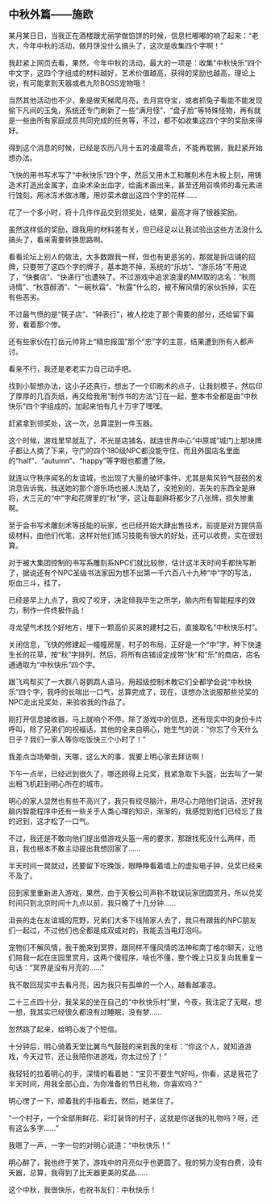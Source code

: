 ## 中秋外篇——施欧


某月某日日，当我正在酒楼跟尤丽学做馅饼的时候，信息栏嘟嘟的响了起来：“老大，今年中秋的活动，做月饼没什么搞头了，这次是收集四个字啊！”

我赶紧上网页去看，果然，今年中秋的活动，最大的一项是：收集“中秋快乐”四个中文字，这四个字组成的材料越好，艺术价值越高，获得的奖励也越高，理论上说，有可能拿到天器或者九阶BOSS宠物哦！

当然其他活动也不少，象是做天梯爬月亮，去月宫夺宝，或者抓兔子看能不能发现偷下凡间的玉兔，系统还专门刷新了一些“满月怪”、“盘子脸”等特殊怪物，再有就是一些由所有家庭成员共同完成的任务等，不过，都不如收集这四个字的奖励来得好。

得到这个消息的时候，已经是农历八月十五的凌晨零点，不能再耽搁，我赶紧开始想办法。

飞快的用书写术写了“中秋快乐”四个字，然后又用木工和雕刻术在木板上刻，用铸造术打造出金属字，血染术染出血字，绘画术画出来，甚至还用召唤师的毒元素进行蚀刻，用冰冻术做冰雕，用炒菜术做出这四个字的花样……

花了一个多小时，将十几件作品交到领奖处，结果，最高才得了银器奖励。

虽然这样低的奖励，跟我用的材料差有关，但已经足以让我试验出这些方法没什么搞头了，看来需要转换思路啊。

看看论坛上别人的做法，大多数跟我一样，但也有更恶劣的，那就是拆店铺的招牌，只要带了这四个字的牌子，基本跑不掉，系统的“乐坊”、“游乐场”不用说了，“快餐店”、“快递行”也遭殃了。不过游戏中追求浪漫的MM取的店名：“秋雨诗情”、“秋意醇酒”、“一碗秋霜”、“秋露”什么的，被不解风情的家伙拆掉，实在有些恶劣。

不过最气愤的是“筷子店”、“钟表行”，被人挖走了那个需要的部分，还给留下偏旁，看着那个惨。

还有些家伙在打岳元帅背上“精忠报国”那个“忠”字的主意，结果遭到所有人都声讨。

看来不行，我还是老老实力自己动手吧。

找到小智想办法，这小子还真行，想出了一个印刷术的点子，让我刻模子，然后印了厚厚的几百页纸，再交给我用“制作书的方法”订在一起，整本书全都是由“中秋快乐”四个字组成的，加起来怕有几十万字了嘿嘿。

赶紧拿到领奖处，这一次，总算混到一件玉器。

这个时候，游戏里早就乱了，不光是店铺名，就连世界中心“中原城”城门上那块牌子都让人摘了下来，守门的四个180级NPC都没能守住，而且外国店名里面的“half”、“autumn”、“happy”等字眼也都遭了殃。

就连以守秩序闻名的友谊城，也出现了大量的破坏事件，尤其是紫风铃气鼓鼓的发消息告诉我，我送她的那个游乐场也被人洗劫了，没抢别的，丢失的东西全是麻将，大三元的“中”字和花牌里的“秋”字，这让每副麻将都少了八张牌，损失惨重啊。

至于会书写术雕刻术等技能的玩家，也已经开始大肆出售技术，前提是对方提供高级材料，由他们代笔，这样对他们练习技能有很大的好处，还可以收费，实在很划算。

对于被大集团控制的书写系雕刻系NPC们就比较惨，估计这半天时间手都快写断了，据说还有个NPC圣级书法家因为想不出第一千六百八十九种“中”字的写法，呕血三斗，挂了。

已经是早上九点了，我咬了咬牙，决定倾我毕生之所学，脑内所有智能程序的效力，制作一件终极作品！

寻龙望气术找个好地方，埋下一颗高价买来的建村之石，直接取名“中秋快乐村”。

关闭信息，飞快的修建起一幢幢房屋，村子的布局，正好是一个“中”字，种下快速生长的花草，按“秋”字排列，然后，将所有店铺设定成带“快”和“乐”的商店，店名通通取为“中秋快乐”四个字。

跟飞鸡帮买了一大群八哥鹦鹉人语马，用超级控制术教它们全都学会说“中秋快乐”四个字，我呼的长喘出一口气，总算完成了，现在，该想办法说服那些兑奖的NPC走出兑奖处，来验收我的作品了。

刚打开信息接收器，马上就响个不停，除了游戏中的信息，还有现实中的身份卡片呼叫，除了兄弟们的祝福话，其他的全来自明心，她生气的说：“你忘了今天什么日子？我们一家人等你吃饭快三个小时了！”

我差点当场晕倒，天哪，这么大的事，我要上明心家去拜访啊！

下午一点半，已经迟到很久了，哪还顾得上兑奖，我紧急取下头盔，出去叫了一架出租飞机赶到明心所在的城市。

明心的家人显然也有些不高兴了，我只有绞尽脑汁，用尽心力陪他们说话，还好我脑内智能程序中还有一些关于人类心理的知识，渐渐的，我感觉到他们已经忘了我的迟到，这才松了一口气。

不过，我还是不敢向他们提出借游戏头盔一用的要求，那跟找死没什么两样，而且，我也根本不敢主动提出我想回家了……

半天时间一晃就过，还要留下吃晚饭，眼睁睁看着墙上的虚拟电子钟，兑奖已经来不及了。

回到家里重新进入游戏，果然，由于天极公司声称不耽误玩家团圆赏月，所以兑奖时间只到北京时间十九点以前，我只晚了十几分钟……

沮丧的走在友谊城的荒野，兄弟们大多下线陪家人去了，我只有跟我的NPC朋友们一起过，不过他们也全都是成双成对的，我能去当电灯泡吗。

宠物们不解风情，我干脆来到冥界，跟同样不懂风情的法神和南丁格尔聊天，让他们陪我一起在庄园里赏月，这两个傻程序，啥也不懂，整个晚上只反复向我重复一句话：“冥界是没有月亮的……”

我不敢回现实中去看月亮，因为我只有孤单的一个人，越看越凄凉。

二十三点四十分，我呆呆的坐在自己的“中秋快乐村”里，今夜，我注定了无眠，想一想，我其实已经很久都没有过睡眠，没有梦……

忽然跳了起来，给明心发了个短信。

十分钟后，明心骑着天堂比翼鸟气鼓鼓的来到我的坐标：“你这个人，就知道游戏，今天过节，还让我陪你进游戏，你太过份了！”

我轻轻的拉着明心的手，深情的看着她：“宝贝不要生气好吗，你看，这是我花了半天时间，用我全部心血，为你准备的节日礼物，你喜欢吗？”

明心愣了一下，顺着我的手指看去，然后，她呆住了。

“一个村子，一个全部用鲜花、彩灯装饰的村子，这就是你送我的礼物吗？呀，还有这么多字……”

我嗯了一声，一字一句的对明心说道：“中秋快乐！”

明心醉了，我也终于笑了，游戏中的月亮似乎也更圆了。我的努力没有白费，没有天器，总算，我得到了比天器更美的奖品……

这个中秋，我很快乐，也祝书友们：中秋快乐！





